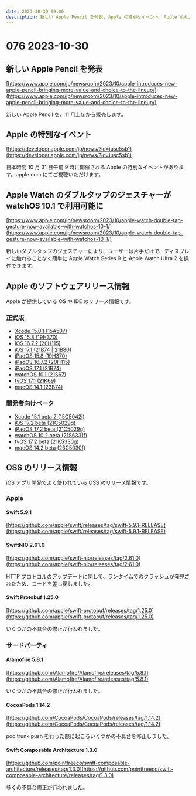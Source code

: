 ```yaml
---
date: 2023-10-30 09:00
description: 新しい Apple Pencil を発表, Apple の特別なイベント, Apple Watch のダブルタップのジェスチャーが watchOS 10.1 で利用可能に、ほか
---
```

# 076 2023-10-30

## 新しい Apple Pencil を発表

[https://www.apple.com/jp/newsroom/2023/10/apple-introduces-new-apple-pencil-bringing-more-value-and-choice-to-the-lineup/](https://www.apple.com/jp/newsroom/2023/10/apple-introduces-new-apple-pencil-bringing-more-value-and-choice-to-the-lineup/)

新しい Apple Pencil を、11 月上旬から販売します。

## Apple の特別なイベント

[https://developer.apple.com/jp/news/?id=iusc5sb1](https://developer.apple.com/jp/news/?id=iusc5sb1)

日本時間 10 月 31 日午前 9 時に開催される Apple の特別なイベントがあります。apple.com にてご視聴いただけます。

## Apple Watch のダブルタップのジェスチャーが watchOS 10.1 で利用可能に

[https://www.apple.com/jp/newsroom/2023/10/apple-watch-double-tap-gesture-now-available-with-watchos-10-1/](https://www.apple.com/jp/newsroom/2023/10/apple-watch-double-tap-gesture-now-available-with-watchos-10-1/)

新しいダブルタップのジェスチャーにより、ユーザーは片手だけで、ディスプレイに触れることなく簡単に Apple Watch Series 9 と Apple Watch Ultra 2 を操作できます。

## Apple のソフトウェアリリース情報

Apple が提供している OS や IDE のリリース情報です。

### 正式版

- [Xcode 15.0.1 (15A507)](https://developer.apple.com/news/releases/?id=10182023a)
- [iOS 15.8 (19H370)](https://developer.apple.com/news/releases/?id=10252023h)
- [iOS 16.7.2 (20H115)](https://developer.apple.com/news/releases/?id=10252023f)
- [iOS 17.1 (21B74 | 21B80)](https://developer.apple.com/news/releases/?id=10252023b)
- [iPadOS 15.8 (19H370)](https://developer.apple.com/news/releases/?id=10252023i)
- [iPadOS 16.7.2 (20H115)](https://developer.apple.com/news/releases/?id=10252023g)
- [iPadOS 17.1 (21B74)](https://developer.apple.com/news/releases/?id=10252023c)
- [watchOS 10.1 (21S67)](https://developer.apple.com/news/releases/?id=10252023d)
- [tvOS 17.1 (21K69)](https://developer.apple.com/news/releases/?id=10252023e)
- [macOS 14.1 (23B74)](https://developer.apple.com/news/releases/?id=10252023a)

### 開発者向けベータ

- [Xcode 15.1 beta 2 (15C5042i)](https://developer.apple.com/news/releases/?id=10262023f)
- [iOS 17.2 beta (21C5029g)](https://developer.apple.com/news/releases/?id=10262023e)
- [iPadOS 17.2 beta (21C5029g)](https://developer.apple.com/news/releases/?id=10262023d)
- [watchOS 10.2 beta (21S6331f)](https://developer.apple.com/news/releases/?id=10262023b)
- [tvOS 17.2 beta (21K5330g)](https://developer.apple.com/news/releases/?id=10262023a)
- [macOS 14.2 beta (23C5030f)](https://developer.apple.com/news/releases/?id=10262023c)

## OSS のリリース情報

iOS アプリ開発でよく使われている OSS のリリース情報です。

### Apple

#### Swift 5.9.1

[https://github.com/apple/swift/releases/tag/swift-5.9.1-RELEASE](https://github.com/apple/swift/releases/tag/swift-5.9.1-RELEASE)

#### SwiftNIO 2.61.0

[https://github.com/apple/swift-nio/releases/tag/2.61.0](https://github.com/apple/swift-nio/releases/tag/2.61.0)

HTTP プロトコルのアップデートに関して、ランタイムでのクラッシュが発見されたため、コードを差し戻しました。

#### Swift Protobuf 1.25.0

[https://github.com/apple/swift-protobuf/releases/tag/1.25.0](https://github.com/apple/swift-protobuf/releases/tag/1.25.0)

いくつかの不具合の修正が行われました。

### サードパーティ

#### Alamofire 5.8.1

[https://github.com/Alamofire/Alamofire/releases/tag/5.8.1](https://github.com/Alamofire/Alamofire/releases/tag/5.8.1)

いくつかの不具合の修正が行われました。

#### CocoaPods 1.14.2

[https://github.com/CocoaPods/CocoaPods/releases/tag/1.14.2](https://github.com/CocoaPods/CocoaPods/releases/tag/1.14.2)

pod trunk push を行った際に起こるいくつかの不具合を修正しました。

#### Swift Composable Architecture 1.3.0

[https://github.com/pointfreeco/swift-composable-architecture/releases/tag/1.3.0](https://github.com/pointfreeco/swift-composable-architecture/releases/tag/1.3.0)

多くの不具合修正が行われました。

